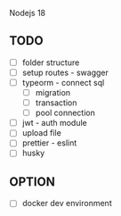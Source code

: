 Nodejs 18

## TODO
- [ ] folder structure
- [ ] setup routes - swagger
- [ ] typeorm - connect sql
  - [ ] migration
  - [ ] transaction
  - [ ] pool connection
- [ ] jwt - auth module
- [ ] upload file
- [ ] prettier - eslint
- [ ] husky

## OPTION
- [ ] docker dev environment
